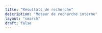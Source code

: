 ```yaml
---
title: "Résultats de recherche"
description: "Moteur de recherche interne"
layout: "search"
draft: false
---
```

